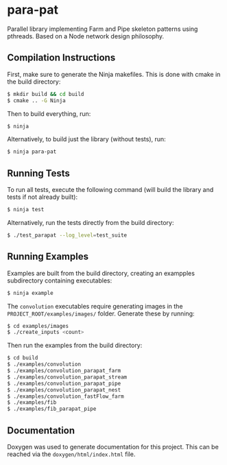 # para-pat

Parallel library implementing Farm and Pipe skeleton patterns using pthreads. Based on a Node network design philosophy.

## Compilation Instructions

First, make sure to generate the Ninja makefiles. This is done with cmake in the build directory:

```bash
$ mkdir build && cd build
$ cmake .. -G Ninja
```

Then to build everything, run:

```bash
$ ninja
```

Alternatively, to build just the library (without tests), run:

```bash
$ ninja para-pat
```

## Running Tests

To run all tests, execute the following command (will build the library and tests if not already built):

```bash
$ ninja test
```

Alternatively, run the tests directly from the build directory:

```bash
$ ./test_parapat --log_level=test_suite
```

## Running Examples

Examples are built from the build directory, creating an exampples subdirectory containing executables:

```bash
$ ninja example
```

The `convolution` executables require generating images in the `PROJECT_ROOT/examples/images/` folder. Generate these by running:

```bash
$ cd examples/images
$ ./create_inputs <count>
```

Then run the examples from the build directory:

```bash
$ cd build
$ ./examples/convolution
$ ./examples/convolution_parapat_farm
$ ./examples/convolution_parapat_stream
$ ./examples/convolution_parapat_pipe
$ ./examples/convolution_parapat_nest
$ ./examples/convolution_fastFlow_farm
$ ./examples/fib
$ ./examples/fib_parapat_pipe
```

## Documentation

Doxygen was used to generate documentation for this project. This can be reached via the `doxygen/html/index.html` file.